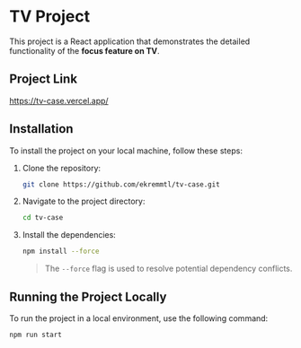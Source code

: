 # TV Project

This project is a React application that demonstrates the detailed functionality of the **focus feature on TV**.

## Project Link

https://tv-case.vercel.app/

## Installation

To install the project on your local machine, follow these steps:

1. Clone the repository:

    ```bash
    git clone https://github.com/ekremmtl/tv-case.git
    ```

2. Navigate to the project directory:

    ```bash
    cd tv-case
    ```

3. Install the dependencies:

    ```bash
    npm install --force
    ```

    > The `--force` flag is used to resolve potential dependency conflicts.

## Running the Project Locally

To run the project in a local environment, use the following command:

```bash
npm run start
